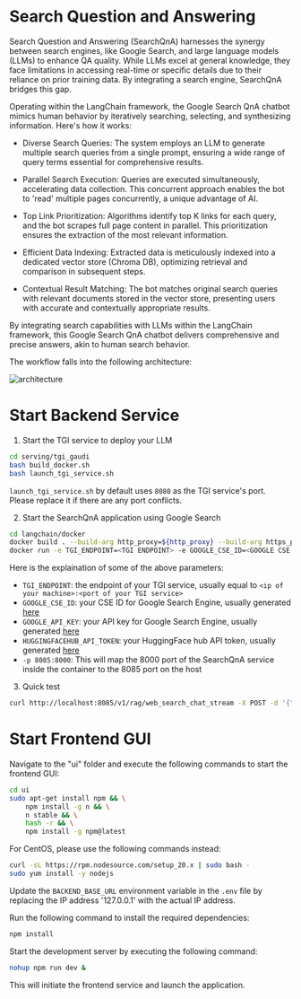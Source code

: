 # Search Question and Answering

Search Question and Answering (SearchQnA) harnesses the synergy between search engines, like Google Search, and large language models (LLMs) to enhance QA quality. While LLMs excel at general knowledge, they face limitations in accessing real-time or specific details due to their reliance on prior training data. By integrating a search engine, SearchQnA bridges this gap.

Operating within the LangChain framework, the Google Search QnA chatbot mimics human behavior by iteratively searching, selecting, and synthesizing information. Here's how it works:

- Diverse Search Queries: The system employs an LLM to generate multiple search queries from a single prompt, ensuring a wide range of query terms essential for comprehensive results.

- Parallel Search Execution: Queries are executed simultaneously, accelerating data collection. This concurrent approach enables the bot to 'read' multiple pages concurrently, a unique advantage of AI.

- Top Link Prioritization: Algorithms identify top K links for each query, and the bot scrapes full page content in parallel. This prioritization ensures the extraction of the most relevant information.

- Efficient Data Indexing: Extracted data is meticulously indexed into a dedicated vector store (Chroma DB), optimizing retrieval and comparison in subsequent steps.

- Contextual Result Matching: The bot matches original search queries with relevant documents stored in the vector store, presenting users with accurate and contextually appropriate results.

By integrating search capabilities with LLMs within the LangChain framework, this Google Search QnA chatbot delivers comprehensive and precise answers, akin to human search behavior.

The workflow falls into the following architecture:

![architecture](https://i.imgur.com/Caer3DT.png)

# Start Backend Service

1. Start the TGI service to deploy your LLM
```sh
cd serving/tgi_gaudi
bash build_docker.sh
bash launch_tgi_service.sh
```

`launch_tgi_service.sh` by default uses `8080` as the TGI service's port. Please replace it if there are any port conflicts.

2. Start the SearchQnA application using Google Search

```sh
cd langchain/docker
docker build . --build-arg http_proxy=${http_proxy} --build-arg https_proxy=${http_proxy}  -t intel/gen-ai-examples:searchqna-gaudi --no-cache
docker run -e TGI_ENDPOINT=<TGI ENDPOINT> -e GOOGLE_CSE_ID=<GOOGLE CSE ID> -e GOOGLE_API_KEY=<GOOGLE API KEY> -e HUGGINGFACEHUB_API_TOKEN=<HUGGINGFACE API TOKEN> -p 8085:8000 -e http_proxy=$http_proxy -e https_proxy=$https_proxy -v $PWD/qna-app:/qna-app --runtime=habana -e HABANA_VISIBE_DEVILCES=all -e OMPI_MCA_btl_vader_single_copy_mechanism=none --cap-add=sys_nice --ipc=host intel/gen-ai-examples:searchqna-gaudi
```

Here is the explaination of some of the above parameters:

- `TGI_ENDPOINT`: the endpoint of your TGI service, usually equal to `<ip of your machine>:<port of your TGI service>`
- `GOOGLE_CSE_ID`: your CSE ID for Google Search Engine, usually generated [here](https://programmablesearchengine.google.com/controlpanel/all)
- `GOOGLE_API_KEY`: your API key for Google Search Engine, usually generated [here](https://console.cloud.google.com/apis/credentials)
- `HUGGINGFACEHUB_API_TOKEN`: your HuggingFace hub API token, usually generated [here](https://huggingface.co/settings/tokens)
- `-p 8085:8000`: This will map the 8000 port of the SearchQnA service inside the container to the 8085 port on the host

3. Quick test

```sh
curl http://localhost:8085/v1/rag/web_search_chat_stream -X POST -d '{"query":"Give me some latest news?"}' -H 'Content-Type: application/json'
```

# Start Frontend GUI

Navigate to the "ui" folder and execute the following commands to start the frontend GUI:

```bash
cd ui
sudo apt-get install npm && \
    npm install -g n && \
    n stable && \
    hash -r && \
    npm install -g npm@latest
```

For CentOS, please use the following commands instead:

```bash
curl -sL https://rpm.nodesource.com/setup_20.x | sudo bash -
sudo yum install -y nodejs
```

Update the `BACKEND_BASE_URL` environment variable in the `.env` file by replacing the IP address '127.0.0.1' with the actual IP address.

Run the following command to install the required dependencies:

```bash
npm install
```

Start the development server by executing the following command:

```bash
nohup npm run dev &
```

This will initiate the frontend service and launch the application.
